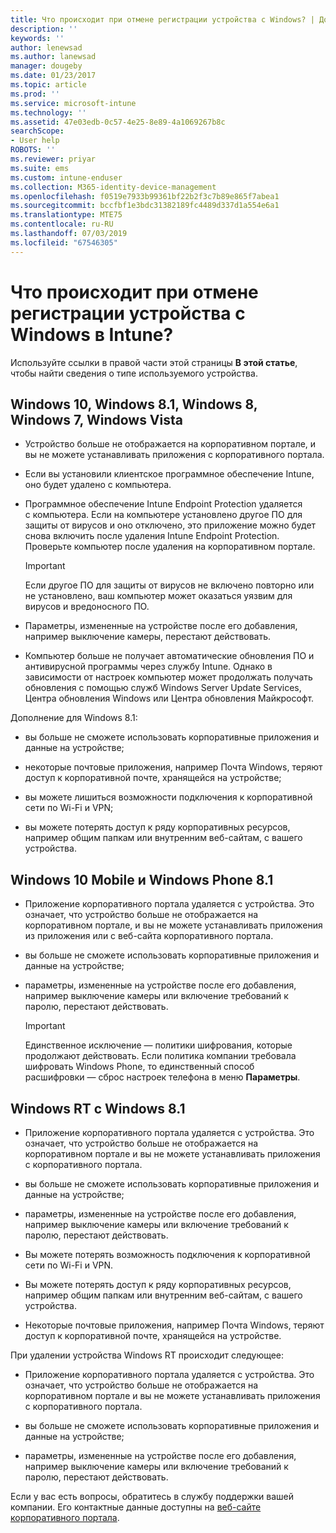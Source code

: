 ```yaml
---
title: Что происходит при отмене регистрации устройства с Windows? | Документация Майкрософт
description: ''
keywords: ''
author: lenewsad
ms.author: lanewsad
manager: dougeby
ms.date: 01/23/2017
ms.topic: article
ms.prod: ''
ms.service: microsoft-intune
ms.technology: ''
ms.assetid: 47e03edb-0c57-4e25-8e89-4a1069267b8c
searchScope:
- User help
ROBOTS: ''
ms.reviewer: priyar
ms.suite: ems
ms.custom: intune-enduser
ms.collection: M365-identity-device-management
ms.openlocfilehash: f0519e7933b99361bf22b2f3c7b89e865f7abea1
ms.sourcegitcommit: bccfbf1e3bdc31382189fc4489d337d1a554e6a1
ms.translationtype: MTE75
ms.contentlocale: ru-RU
ms.lasthandoff: 07/03/2019
ms.locfileid: "67546305"
---
```

# <a name="what-happens-if-you-unenroll-your-windows-device-from-intune"></a>Что происходит при отмене регистрации устройства с Windows в Intune?

Используйте ссылки в правой части этой страницы **В этой статье**, чтобы найти сведения о типе используемого устройства.


## <a name="windows-10-windows-81-windows-8-windows-7-windows-vista"></a>Windows 10, Windows 8.1, Windows 8, Windows 7, Windows Vista

- Устройство больше не отображается на корпоративном портале, и вы не можете устанавливать приложения с корпоративного портала.

- Если вы установили клиентское программное обеспечение Intune, оно будет удалено с компьютера.

- Программное обеспечение Intune Endpoint Protection удаляется с компьютера. Если на компьютере установлено другое ПО для защиты от вирусов и оно отключено, это приложение можно будет снова включить после удаления Intune Endpoint Protection. Проверьте компьютер после удаления на корпоративном портале.

    > [!IMPORTANT]
    > Если другое ПО для защиты от вирусов не включено повторно или не установлено, ваш компьютер может оказаться уязвим для вирусов и вредоносного ПО.

- Параметры, измененные на устройстве после его добавления, например выключение камеры, перестают действовать.

- Компьютер больше не получает автоматические обновления ПО и антивирусной программы через службу Intune. Однако в зависимости от настроек компьютер может продолжать получать обновления с помощью служб Windows Server Update Services, Центра обновления Windows или Центра обновления Майкрософт.

Дополнение для Windows 8.1:

- вы больше не сможете использовать корпоративные приложения и данные на устройстве;

- некоторые почтовые приложения, например Почта Windows, теряют доступ к корпоративной почте, хранящейся на устройстве;

- вы можете лишиться возможности подключения к корпоративной сети по Wi-Fi и VPN;

- вы можете потерять доступ к ряду корпоративных ресурсов, например общим папкам или внутренним веб-сайтам, с вашего устройства.

## <a name="windows-10-mobile-and-windows-phone-81"></a>Windows 10 Mobile и Windows Phone 8.1

- Приложение корпоративного портала удаляется с устройства. Это означает, что устройство больше не отображается на корпоративном портале, и вы не можете устанавливать приложения из приложения или с веб-сайта корпоративного портала.

- вы больше не сможете использовать корпоративные приложения и данные на устройстве;

- параметры, измененные на устройстве после его добавления, например выключение камеры или включение требований к паролю, перестают действовать.

    > [!IMPORTANT]
    > Единственное исключение — политики шифрования, которые продолжают действовать. Если политика компании требовала шифровать Windows Phone, то единственный способ расшифровки — сброс настроек телефона в меню **Параметры**.

## <a name="windows-rt-running-windows-81"></a>Windows RT с Windows 8.1

- Приложение корпоративного портала удаляется с устройства. Это означает, что устройство больше не отображается на корпоративном портале и вы не можете устанавливать приложения с корпоративного портала.

- вы больше не сможете использовать корпоративные приложения и данные на устройстве;

- параметры, измененные на устройстве после его добавления, например выключение камеры или включение требований к паролю, перестают действовать.

- Вы можете потерять возможность подключения к корпоративной сети по Wi-Fi и VPN.

- Вы можете потерять доступ к ряду корпоративных ресурсов, например общим папкам или внутренним веб-сайтам, с вашего устройства.

- Некоторые почтовые приложения, например Почта Windows, теряют доступ к корпоративной почте, хранящейся на устройстве.

При удалении устройства Windows RT происходит следующее:

- Приложение корпоративного портала удаляется с устройства. Это означает, что устройство больше не отображается на корпоративном портале и вы не можете устанавливать приложения с корпоративного портала.

- вы больше не сможете использовать корпоративные приложения и данные на устройстве;

- параметры, измененные на устройстве после его добавления, например выключение камеры или включение требований к паролю, перестают действовать.

Если у вас есть вопросы, обратитесь в службу поддержки вашей компании. Его контактные данные доступны на [веб-сайте корпоративного портала](https://go.microsoft.com/fwlink/?linkid=2010980).
